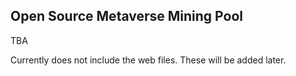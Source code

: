 ## Open Source Metaverse Mining Pool

TBA

Currently does not include the web files. These will be added later.